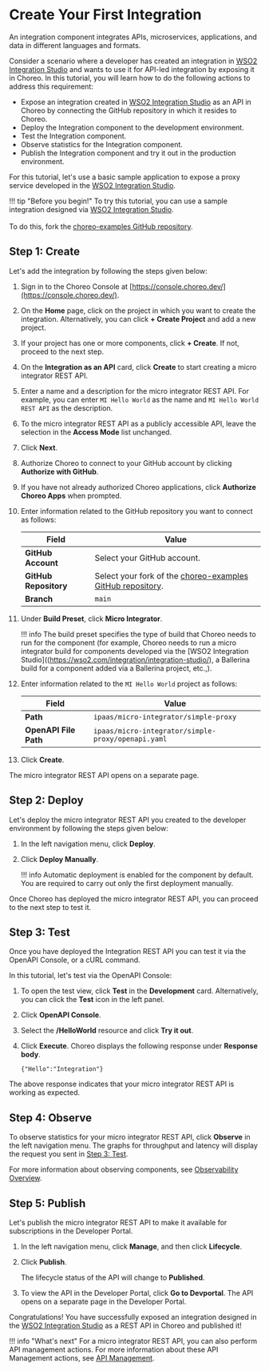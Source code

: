 # Create Your First Integration

An integration component integrates APIs, microservices, applications, and data in different languages and formats.

Consider a scenario where a developer has created an integration in [WSO2 Integration Studio](https://wso2.com/integration/integration-studio/) and wants to use it for API-led integration by exposing it in Choreo. In this tutorial, you will learn how to do the following actions to address this requirement:

- Expose an integration created in [WSO2 Integration Studio](https://wso2.com/integration/integration-studio/) as an API in Choreo by connecting the GitHub repository in which it resides to Choreo.
- Deploy the Integration component to the development environment.
- Test the Integration component.
- Observe statistics for the Integration component.
- Publish the Integration component and try it out in the production environment.

For this tutorial, let's use a basic sample application to expose a proxy service developed in the [WSO2 Integration Studio](https://wso2.com/integration/integration-studio/).

!!! tip "Before you begin!"
    To try this tutorial, you can use a sample integration designed via [WSO2 Integration Studio](https://wso2.com/integration/integration-studio/).<br/><br/>To do this, fork the [choreo-examples GitHub repository](https://github.com/wso2/choreo-examples/tree/main/ipaas/micro-integrator/simple-proxy).

## Step 1: Create

Let's add the integration by following the steps given below:

1. Sign in to the Choreo Console at [https://console.choreo.dev/](https://console.choreo.dev/).

2. On the **Home** page, click on the project in which you want to create the integration. Alternatively, you can click **+ Create Project** and add a new project.

3. If your project has one or more components, click **+ Create**. If not, proceed to the next step.

4. On the **Integration as an API** card, click **Create** to start creating a micro integrator REST API.

5. Enter a name and a description for the micro integrator REST API. For example, you can enter `MI Hello World` as the name and `MI Hello World REST API` as the description.

6. To the micro integrator REST API as a publicly accessible API, leave the selection in the **Access Mode** list unchanged.

7. Click **Next**.

8. Authorize Choreo to connect to your GitHub account by clicking **Authorize with GitHub**.

9. If you have not already authorized Choreo applications, click **Authorize Choreo Apps** when prompted.

10. Enter information related to the GitHub repository you want to connect as follows:

     | **Field**             | **Value**                                                                                             |
     |-----------------------|-------------------------------------------------------------------------------------------------------|
     | **GitHub Account**    | Select your GitHub account.                                                                           |
     | **GitHub Repository** | Select your fork of the [choreo-examples GitHub repository](https://github.com/wso2/choreo-examples). |
     | **Branch**            | `main`                                                                                                |

11. Under **Build Preset**, click **Micro Integrator**.

    !!! info
        The build preset specifies the type of build that Choreo needs to run for the component (for example, Choreo needs to run a micro integrator build for components developed via the [WSO2 Integration Studio]((https://wso2.com/integration/integration-studio/), a Ballerina build for a component added via a Ballerina project, etc.,).

12. Enter information related to the `MI Hello World` project as follows:

     | **Field**             | **Value**                                      |
     |-----------------------|------------------------------------------------|
     | **Path**              | `ipaas/micro-integrator/simple-proxy`              |
     | **OpenAPI File Path** | `ipaas/micro-integrator/simple-proxy/openapi.yaml` |
 
13. Click **Create**.

The micro integrator REST API opens on a separate page.

## Step 2: Deploy

Let's deploy the micro integrator REST API you created to the developer environment by following the steps given below:

1. In the left navigation menu, click **Deploy**.

2. Click **Deploy Manually**.

    !!! info
        Automatic deployment is enabled for the component by default. You are required to carry out only the first deployment manually.

Once Choreo has deployed the micro integrator REST API, you can proceed to the next step to test it.

## Step 3: Test

Once you have deployed the Integration REST API you can test it via the OpenAPI Console, or a cURL command.

In this tutorial, let's test via the OpenAPI Console:

1. To open the test view, click **Test** in the **Development** card. Alternatively, you can click the **Test** icon in the left panel.

2. Click **OpenAPI Console**.

3. Select the **/HelloWorld** resource and click **Try it out**.

4. Click **Execute**. Choreo displays the following response under **Response body**.

    `{"Hello":"Integration"}`

The above response indicates that your micro integrator REST API is working as expected.

## Step 4: Observe

To observe statistics for your micro integrator REST API, click **Observe** in the left navigation menu. The graphs for throughput and latency will display the request you sent in [Step 3: Test](#step-3-test).

For more information about observing components, see [Observability Overview](../../observe-and-analyze/observe/observability-overview.md).

## Step 5: Publish

Let's publish the micro integrator REST API to make it available for subscriptions in the Developer Portal.

1. In the left navigation menu, click **Manage**, and then click **Lifecycle**.

2. Click **Publish**.

    The lifecycle status of the API will change to **Published**.

3. To view the API in the Developer Portal, click **Go to Devportal**. The API opens on a separate page in the Developer Portal.

Congratulations! You have successfully exposed an integration designed in the [WSO2 Integration Studio](https://wso2.com/integration/integration-studio/) as a REST API in Choreo and published it!

!!! info "What's next"
    For a micro integrator REST API, you can also perform API management actions. For more information about these API Management actions, see [API Management](../../manage/api-management.md).

